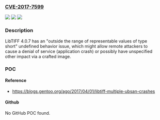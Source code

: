### [CVE-2017-7599](https://cve.mitre.org/cgi-bin/cvename.cgi?name=CVE-2017-7599)
![](https://img.shields.io/static/v1?label=Product&message=n%2Fa&color=blue)
![](https://img.shields.io/static/v1?label=Version&message=n%2Fa&color=blue)
![](https://img.shields.io/static/v1?label=Vulnerability&message=n%2Fa&color=brighgreen)

### Description

LibTIFF 4.0.7 has an "outside the range of representable values of type short" undefined behavior issue, which might allow remote attackers to cause a denial of service (application crash) or possibly have unspecified other impact via a crafted image.

### POC

#### Reference
- https://blogs.gentoo.org/ago/2017/04/01/libtiff-multiple-ubsan-crashes

#### Github
No GitHub POC found.

